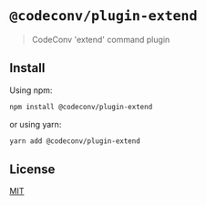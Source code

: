 # `@codeconv/plugin-extend`

> CodeConv &#39;extend&#39; command plugin

## Install

Using npm:

```bash
npm install @codeconv/plugin-extend
```

or using yarn:

```bash
yarn add @codeconv/plugin-extend
```

## License

[MIT](LICENSE)
